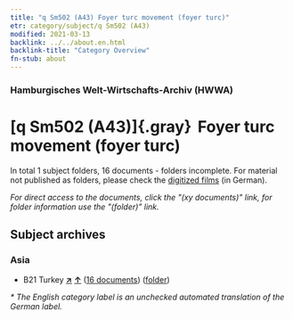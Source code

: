 ```yaml
---
title: "q Sm502 (A43) Foyer turc movement (foyer turc)"
etr: category/subject/q Sm502 (A43)
modified: 2021-03-13
backlink: ../../about.en.html
backlink-title: "Category Overview"
fn-stub: about
---
```


### Hamburgisches Welt-Wirtschafts-Archiv (HWWA)
# [q Sm502 (A43)]{.gray}&#8201; Foyer turc movement (foyer turc)&#160; 





In total 1 subject folders, 16 documents - folders incomplete.
For material not published as folders, please check the [digitized films](/film/h1_sh) (in German).

_For direct access to the documents, click the "(xy documents)" link, for folder information use the "(folder)" link._

## Subject archives



### Asia

- B21 Turkey [**&nearr;**](../../../geo/i/141111/about.en.html "Turkey (all folders)") [**&uarr;**](../../../geo/about.en.html#B21 "Country category system") (<a href="https://pm20.zbw.eu/dfgview/sh/141111,146057" title="about: Turkey : Foyer turc movement (foyer turc)" target="_blank">16 documents</a>) ([folder](http://purl.org/pressemappe20/folder/sh/141111,146057))


_* The English category label is an unchecked automated translation of the German label._


